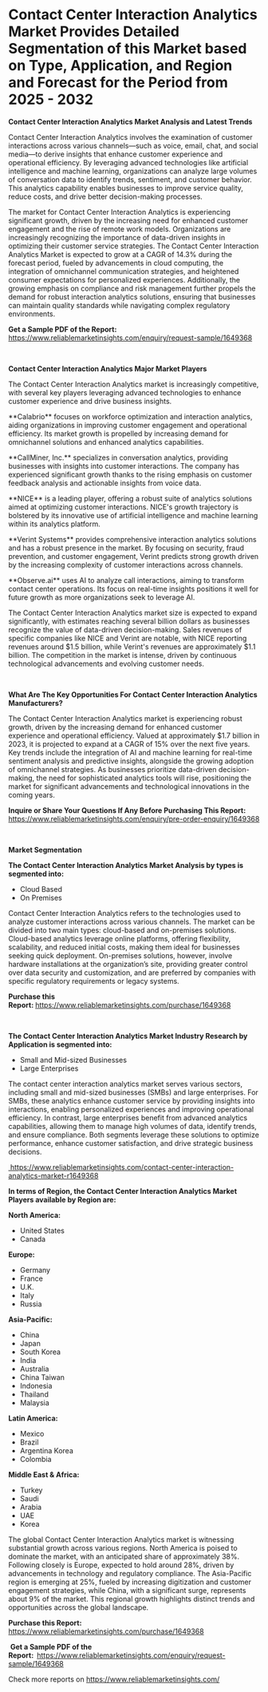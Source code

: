 <p><h1>Contact Center Interaction Analytics Market Provides Detailed Segmentation of this Market based on Type, Application, and Region and Forecast for the Period from 2025 - 2032</h1></p><p><strong>Contact Center Interaction Analytics Market Analysis and Latest Trends</strong></p>
<p><p>Contact Center Interaction Analytics involves the examination of customer interactions across various channels—such as voice, email, chat, and social media—to derive insights that enhance customer experience and operational efficiency. By leveraging advanced technologies like artificial intelligence and machine learning, organizations can analyze large volumes of conversation data to identify trends, sentiment, and customer behavior. This analytics capability enables businesses to improve service quality, reduce costs, and drive better decision-making processes.</p><p>The market for Contact Center Interaction Analytics is experiencing significant growth, driven by the increasing need for enhanced customer engagement and the rise of remote work models. Organizations are increasingly recognizing the importance of data-driven insights in optimizing their customer service strategies. The Contact Center Interaction Analytics Market is expected to grow at a CAGR of 14.3% during the forecast period, fueled by advancements in cloud computing, the integration of omnichannel communication strategies, and heightened consumer expectations for personalized experiences. Additionally, the growing emphasis on compliance and risk management further propels the demand for robust interaction analytics solutions, ensuring that businesses can maintain quality standards while navigating complex regulatory environments.</p></p>
<p><strong>Get a Sample PDF of the Report:&nbsp;</strong> <a href="https://www.reliablemarketinsights.com/enquiry/request-sample/1649368?utm_campaign=3038&utm_medium=2&utm_source=Github&utm_content=ia&utm_term=26032025&utm_id=contact-center-interaction-analytics">https://www.reliablemarketinsights.com/enquiry/request-sample/1649368</a></p>
<p>&nbsp;</p>
<p><strong>Contact Center Interaction Analytics Major Market Players</strong></p>
<p><p>The Contact Center Interaction Analytics market is increasingly competitive, with several key players leveraging advanced technologies to enhance customer experience and drive business insights. </p><p>**Calabrio** focuses on workforce optimization and interaction analytics, aiding organizations in improving customer engagement and operational efficiency. Its market growth is propelled by increasing demand for omnichannel solutions and enhanced analytics capabilities. </p><p>**CallMiner, Inc.** specializes in conversation analytics, providing businesses with insights into customer interactions. The company has experienced significant growth thanks to the rising emphasis on customer feedback analysis and actionable insights from voice data. </p><p>**NICE** is a leading player, offering a robust suite of analytics solutions aimed at optimizing customer interactions. NICE's growth trajectory is bolstered by its innovative use of artificial intelligence and machine learning within its analytics platform. </p><p>**Verint Systems** provides comprehensive interaction analytics solutions and has a robust presence in the market. By focusing on security, fraud prevention, and customer engagement, Verint predicts strong growth driven by the increasing complexity of customer interactions across channels. </p><p>**Observe.ai** uses AI to analyze call interactions, aiming to transform contact center operations. Its focus on real-time insights positions it well for future growth as more organizations seek to leverage AI.</p><p>The Contact Center Interaction Analytics market size is expected to expand significantly, with estimates reaching several billion dollars as businesses recognize the value of data-driven decision-making. Sales revenues of specific companies like NICE and Verint are notable, with NICE reporting revenues around $1.5 billion, while Verint's revenues are approximately $1.1 billion. The competition in the market is intense, driven by continuous technological advancements and evolving customer needs.</p></p>
<p>&nbsp;</p>
<p><strong>What Are The Key Opportunities For Contact Center Interaction Analytics Manufacturers?</strong></p>
<p><p>The Contact Center Interaction Analytics market is experiencing robust growth, driven by the increasing demand for enhanced customer experience and operational efficiency. Valued at approximately $1.7 billion in 2023, it is projected to expand at a CAGR of 15% over the next five years. Key trends include the integration of AI and machine learning for real-time sentiment analysis and predictive insights, alongside the growing adoption of omnichannel strategies. As businesses prioritize data-driven decision-making, the need for sophisticated analytics tools will rise, positioning the market for significant advancements and technological innovations in the coming years.</p></p>
<p><strong>Inquire or Share Your Questions If Any Before Purchasing This Report:</strong> <a href="https://www.reliablemarketinsights.com/enquiry/pre-order-enquiry/1649368?utm_campaign=3038&utm_medium=2&utm_source=Github&utm_content=ia&utm_term=26032025&utm_id=contact-center-interaction-analytics">https://www.reliablemarketinsights.com/enquiry/pre-order-enquiry/1649368</a></p>
<p>&nbsp;</p>
<p><strong>Market Segmentation</strong></p>
<p><strong>The Contact Center Interaction Analytics Market Analysis by types is segmented into:</strong></p>
<p><ul><li>Cloud Based</li><li>On Premises</li></ul></p>
<p><p>Contact Center Interaction Analytics refers to the technologies used to analyze customer interactions across various channels. The market can be divided into two main types: cloud-based and on-premises solutions. Cloud-based analytics leverage online platforms, offering flexibility, scalability, and reduced initial costs, making them ideal for businesses seeking quick deployment. On-premises solutions, however, involve hardware installations at the organization’s site, providing greater control over data security and customization, and are preferred by companies with specific regulatory requirements or legacy systems.</p></p>
<p><strong>Purchase this Report:&nbsp;</strong><a href="https://www.reliablemarketinsights.com/purchase/1649368?utm_campaign=3038&utm_medium=2&utm_source=Github&utm_content=ia&utm_term=26032025&utm_id=contact-center-interaction-analytics">https://www.reliablemarketinsights.com/purchase/1649368</a></p>
<p>&nbsp;</p>
<p><strong>The Contact Center Interaction Analytics Market Industry Research by Application is segmented into:</strong></p>
<p><ul><li>Small and Mid-sized Businesses</li><li>Large Enterprises</li></ul></p>
<p><p>The contact center interaction analytics market serves various sectors, including small and mid-sized businesses (SMBs) and large enterprises. For SMBs, these analytics enhance customer service by providing insights into interactions, enabling personalized experiences and improving operational efficiency. In contrast, large enterprises benefit from advanced analytics capabilities, allowing them to manage high volumes of data, identify trends, and ensure compliance. Both segments leverage these solutions to optimize performance, enhance customer satisfaction, and drive strategic business decisions.</p></p>
<p><a href="https://www.reliablemarketinsights.com/contact-center-interaction-analytics-market-r1649368?utm_campaign=3038&utm_medium=2&utm_source=Github&utm_content=ia&utm_term=26032025&utm_id=contact-center-interaction-analytics">&nbsp;https://www.reliablemarketinsights.com/contact-center-interaction-analytics-market-r1649368</a></p>
<p><strong>In terms of Region, the Contact Center Interaction Analytics Market Players available by Region are:</strong></p>
<p>
    <p> <strong> North America: </strong>
        <ul>
            <li>United States</li>
            <li>Canada</li>
        </ul>
        </p> 
    <p> <strong> Europe: </strong>
        <ul>
            <li>Germany</li>
            <li>France</li>
            <li>U.K.</li>
            <li>Italy</li>
            <li>Russia</li>
        </ul>
        </p> 
    <p> <strong> Asia-Pacific: </strong>
        <ul>
            <li>China</li>
            <li>Japan</li>
            <li>South Korea</li>
            <li>India</li>
            <li>Australia</li>
            <li>China Taiwan</li>
            <li>Indonesia</li>
            <li>Thailand</li>
            <li>Malaysia</li>
        </ul>
        </p> 
    <p> <strong> Latin America: </strong>
        <ul>
            <li>Mexico</li>
            <li>Brazil</li>
            <li>Argentina Korea</li>
            <li>Colombia</li>
        </ul>
        </p> 
    <p> <strong> Middle East & Africa: </strong>
        <ul>
            <li>Turkey</li>
            <li>Saudi</li>
            <li>Arabia</li>
            <li>UAE</li>
            <li>Korea</li>
        </ul>
    </p>
    </p>
<p><p>The global Contact Center Interaction Analytics market is witnessing substantial growth across various regions. North America is poised to dominate the market, with an anticipated share of approximately 38%. Following closely is Europe, expected to hold around 28%, driven by advancements in technology and regulatory compliance. The Asia-Pacific region is emerging at 25%, fueled by increasing digitization and customer engagement strategies, while China, with a significant surge, represents about 9% of the market. This regional growth highlights distinct trends and opportunities across the global landscape.</p></p>
<p><strong>Purchase this Report: </strong><a href="https://www.reliablemarketinsights.com/purchase/1649368?utm_campaign=3038&utm_medium=2&utm_source=Github&utm_content=ia&utm_term=26032025&utm_id=contact-center-interaction-analytics">https://www.reliablemarketinsights.com/purchase/1649368</a></p>
<p>&nbsp;<strong>Get a Sample PDF of the Report:&nbsp;&nbsp;</strong><a href="https://www.reliablemarketinsights.com/enquiry/request-sample/1649368?utm_campaign=3038&utm_medium=2&utm_source=Github&utm_content=ia&utm_term=26032025&utm_id=contact-center-interaction-analytics">https://www.reliablemarketinsights.com/enquiry/request-sample/1649368</a></p>
<p><strong></strong></p>
<p>Check more reports on <a href="https://www.reliablemarketinsights.com/?utm_campaign=3038&utm_medium=2&utm_source=Github&utm_content=ia&utm_term=26032025&utm_id=contact-center-interaction-analytics">https://www.reliablemarketinsights.com/</a></p>